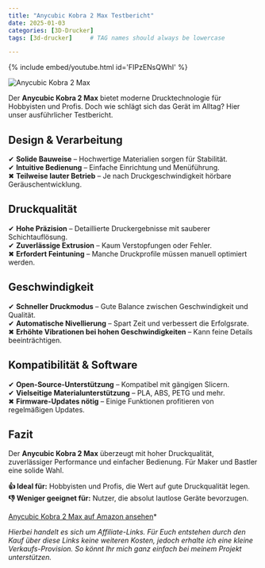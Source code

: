 ```yaml
---
title: "Anycubic Kobra 2 Max Testbericht"
date: 2025-01-03
categories: [3D-Drucker]
tags: [3d-drucker]     # TAG names should always be lowercase

---
```





{% include embed/youtube.html id='FIPzENsQWhI' %}


![Anycubic Kobra 2 Max](https://m.media-amazon.com/images/I/71DF9ML7RmL._AC_SL1500_.jpg)

Der **Anycubic Kobra 2 Max** bietet moderne Drucktechnologie für Hobbyisten und Profis. Doch wie schlägt sich das Gerät im Alltag? Hier unser ausführlicher Testbericht.

## Design & Verarbeitung

✔ **Solide Bauweise** – Hochwertige Materialien sorgen für Stabilität.  
✔ **Intuitive Bedienung** – Einfache Einrichtung und Menüführung.  
✖ **Teilweise lauter Betrieb** – Je nach Druckgeschwindigkeit hörbare Geräuschentwicklung.

## Druckqualität

✔ **Hohe Präzision** – Detaillierte Druckergebnisse mit sauberer Schichtauflösung.  
✔ **Zuverlässige Extrusion** – Kaum Verstopfungen oder Fehler.  
✖ **Erfordert Feintuning** – Manche Druckprofile müssen manuell optimiert werden.

## Geschwindigkeit

✔ **Schneller Druckmodus** – Gute Balance zwischen Geschwindigkeit und Qualität.  
✔ **Automatische Nivellierung** – Spart Zeit und verbessert die Erfolgsrate.  
✖ **Erhöhte Vibrationen bei hohen Geschwindigkeiten** – Kann feine Details beeinträchtigen.

## Kompatibilität & Software

✔ **Open-Source-Unterstützung** – Kompatibel mit gängigen Slicern.  
✔ **Vielseitige Materialunterstützung** – PLA, ABS, PETG und mehr.  
✖ **Firmware-Updates nötig** – Einige Funktionen profitieren von regelmäßigen Updates.

## Fazit

Der **Anycubic Kobra 2 Max** überzeugt mit hoher Druckqualität, zuverlässiger Performance und einfacher Bedienung. Für Maker und Bastler eine solide Wahl.

**👍 Ideal für:** Hobbyisten und Profis, die Wert auf gute Druckqualität legen.  
**👎 Weniger geeignet für:** Nutzer, die absolut lautlose Geräte bevorzugen.

[Anycubic Kobra 2 Max auf Amazon ansehen](https://amzn.to/43PO7nI)*

*Hierbei handelt es sich um Affiliate-Links. Für Euch entstehen durch den Kauf über diese Links keine weiteren Kosten, jedoch erhalte ich eine kleine Verkaufs-Provision. So könnt Ihr mich ganz einfach bei meinem Projekt unterstützen.*
